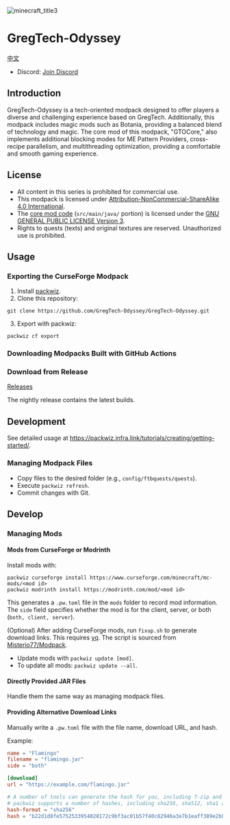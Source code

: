 ![minecraft_title3](https://github.com/user-attachments/assets/e2d6d7cd-4aac-4119-8285-b4d16bbcc73d)

# GregTech-Odyssey
[中文](README_zh.md)

- Discord: [Join Discord](https://discord.gg/PxruFSbtCn)

## Introduction

GregTech-Odyssey is a tech-oriented modpack designed to offer players a diverse and challenging experience based on GregTech. Additionally, this modpack includes magic mods such as Botania, providing a balanced blend of technology and magic. The core mod of this modpack, "GTOCore," also implements additional blocking modes for ME Pattern Providers, cross-recipe parallelism, and multithreading optimization, providing a comfortable and smooth gaming experience.

## License

- All content in this series is prohibited for commercial use.
- This modpack is licensed under [Attribution-NonCommercial-ShareAlike 4.0 International](https://creativecommons.org/licenses/by-nc-sa/4.0/).
- The [core mod code](https://github.com/GregTech-Odyssey/GTOCore) (`src/main/java/` portion) is licensed under the [GNU GENERAL PUBLIC LICENSE Version 3](https://www.gnu.org/licenses/gpl-3.0.html).
- Rights to quests (texts) and original textures are reserved. Unauthorized use is prohibited.

## Usage

### Exporting the CurseForge Modpack

1. Install [packwiz](https://github.com/packwiz/packwiz).
2. Clone this repository:
```
git clone https://github.com/GregTech-Odyssey/GregTech-Odyssey.git
```
3. Export with packwiz:
```
packwiz cf export
```

### Downloading Modpacks Built with GitHub Actions

### Download from Release

[Releases](https://github.com/GregTech-Odyssey/GregTech-Odyssey/releases)

The nightly release contains the latest builds.

## Development

See detailed usage at <https://packwiz.infra.link/tutorials/creating/getting-started/>.

### Managing Modpack Files

- Copy files to the desired folder (e.g., `config/ftbquests/quests`).
- Execute `packwiz refresh`.
- Commit changes with Git.

## Develop

### Managing Mods

#### Mods from CurseForge or Modrinth

Install mods with:
```
packwiz curseforge install https://www.curseforge.com/minecraft/mc-mods/<mod id>
packwiz modrinth install https://modrinth.com/mod/<mod id>
```

This generates a `.pw.toml` file in the `mods` folder to record mod information. The `side` field specifies whether the mod is for the client, server, or both (`both, client, server`).

(Optional) After adding CurseForge mods, run `fixup.sh` to generate download links. This requires [yq](https://github.com/mikefarah/yq). The script is sourced from [Misterio77/Modpack](https://github.com/Misterio77/Modpack).

- Update mods with `packwiz update [mod]`.
- To update all mods: `packwiz update --all`.

#### Directly Provided JAR Files

Handle them the same way as managing modpack files.

#### Providing Alternative Download Links

Manually write a `.pw.toml` file with the file name, download URL, and hash.

Example:
```toml
name = "Flamingo"
filename = "flamingo.jar"
side = "both"

[download]
url = "https://example.com/flamingo.jar"

# A number of tools can generate the hash for you, including 7-zip and sha256sum
# packwiz supports a number of hashes, including sha256, sha512, sha1 and md5
hash-format = "sha256"
hash = "b22d1d8fe5752533954028172c9bf3ac01b57f40c82946a3e7b1eaff389e2b87"
```
